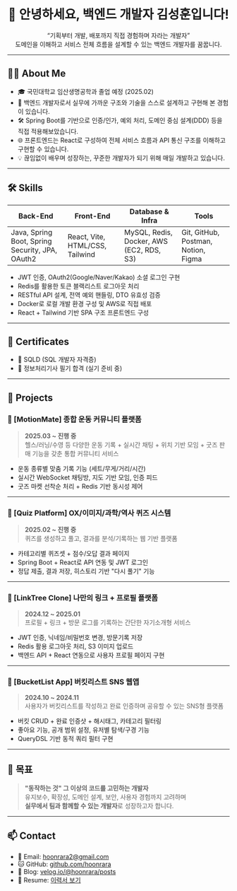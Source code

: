 <h1 align="center">👋 안녕하세요, 백엔드 개발자 김성훈입니다!</h1>

<p align="center">“기획부터 개발, 배포까지 직접 경험하며 자라는 개발자”<br> 도메인을 이해하고 서비스 전체 흐름을 설계할 수 있는 백엔드 개발자를 꿈꿉니다.</p>

---

## 🧑‍💻 About Me

- 🎓 국민대학교 임산생명공학과 졸업 예정 (2025.02)
- 🔧 백엔드 개발자로서 실무에 가까운 구조와 기술을 스스로 설계하고 구현해 본 경험이 있습니다.
- 🛠 Spring Boot를 기반으로 인증/인가, 예외 처리, 도메인 중심 설계(DDD) 등을 직접 적용해보았습니다.
- 🌐 프론트엔드는 React로 구성하여 전체 서비스 흐름과 API 통신 구조를 이해하고 구현할 수 있습니다.
- 💡 끊임없이 배우며 성장하는, 꾸준한 개발자가 되기 위해 매일 개발하고 있습니다.

---

## 🛠️ Skills

| Back-End | Front-End | Database & Infra | Tools |
|----------|-----------|------------------|-------|
| Java, Spring Boot, Spring Security, JPA, OAuth2 | React, Vite, HTML/CSS, Tailwind | MySQL, Redis, Docker, AWS (EC2, RDS, S3) | Git, GitHub, Postman, Notion, Figma |

- JWT 인증, OAuth2(Google/Naver/Kakao) 소셜 로그인 구현  
- Redis를 활용한 토큰 블랙리스트 로그아웃 처리  
- RESTful API 설계, 전역 예외 핸들링, DTO 유효성 검증  
- Docker로 로컬 개발 환경 구성 및 AWS로 직접 배포  
- React + Tailwind 기반 SPA 구조 프론트엔드 구성

---

## 🧪 Certificates

- 📘 SQLD (SQL 개발자 자격증)
- 🧾 정보처리기사 필기 합격 (실기 준비 중)

---

## 💼 Projects

### 📌 [MotionMate] 종합 운동 커뮤니티 플랫폼  
> **2025.03 ~ 진행 중**  
> 헬스/러닝/수영 등 다양한 운동 기록 + 실시간 채팅 + 위치 기반 모임 + 굿즈 판매 기능을 갖춘 통합 커뮤니티 서비스

- 운동 종류별 맞춤 기록 기능 (세트/무게/거리/시간)
- 실시간 WebSocket 채팅방, 지도 기반 모임, 인증 피드
- 굿즈 마켓 선착순 처리 + Redis 기반 동시성 제어

---

### 📌 [Quiz Platform] OX/이미지/과학/역사 퀴즈 시스템  
> **2025.02 ~ 진행 중**  
> 퀴즈를 생성하고 풀고, 결과를 분석/기록하는 웹 기반 플랫폼

- 카테고리별 퀴즈셋 + 점수/오답 결과 페이지
- Spring Boot + React로 API 연동 및 JWT 로그인
- 정답 제출, 결과 저장, 히스토리 기반 "다시 풀기" 기능

---

### 📌 [LinkTree Clone] 나만의 링크 + 프로필 플랫폼  
> **2024.12 ~ 2025.01**  
> 프로필 + 링크 + 방문 로그를 기록하는 간단한 자기소개형 서비스

- JWT 인증, 닉네임/비밀번호 변경, 방문기록 저장
- Redis 활용 로그아웃 처리, S3 이미지 업로드
- 백엔드 API + React 연동으로 사용자 프로필 페이지 구현

---

### 📌 [BucketList App] 버킷리스트 SNS 웹앱  
> **2024.10 ~ 2024.11**  
> 사용자가 버킷리스트를 작성하고 완료 인증하며 공유할 수 있는 SNS형 플랫폼

- 버킷 CRUD + 완료 인증샷 + 해시태그, 카테고리 필터링
- 좋아요 기능, 공개 범위 설정, 유저별 탐색/구경 기능
- QueryDSL 기반 동적 쿼리 필터 구현

---



## 🎯 목표

> **"동작하는 것" 그 이상의 코드를 고민하는 개발자**  
> 유지보수, 확장성, 도메인 설계, 보안, 사용자 경험까지 고려하며  
> **실무에서 팀과 함께할 수 있는 개발자**로 성장하고자 합니다.

---

## 📫 Contact

- 📧 Email: hoonrara2@gmail.com  
- 🐱 GitHub: [github.com/hoonrara](https://github.com/hoonrara)  
- 📝 Blog: [velog.io/@hoonrara/posts](https://velog.io/@hoonrara/posts)  
- 📎 Resume: [이력서 보기](https://your-resume-link.com) <!-- 나중에 수정 가능 -->
